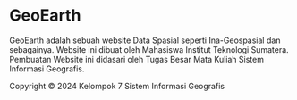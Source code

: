 # GeoEarth
GeoEarth adalah sebuah website Data Spasial seperti Ina-Geospasial dan sebagainya. Website ini dibuat oleh Mahasiswa Institut Teknologi Sumatera. Pembuatan Website ini didasari oleh Tugas Besar Mata Kuliah Sistem Informasi Geografis.

Copyright © 2024 Kelompok 7 Sistem Informasi Geografis
